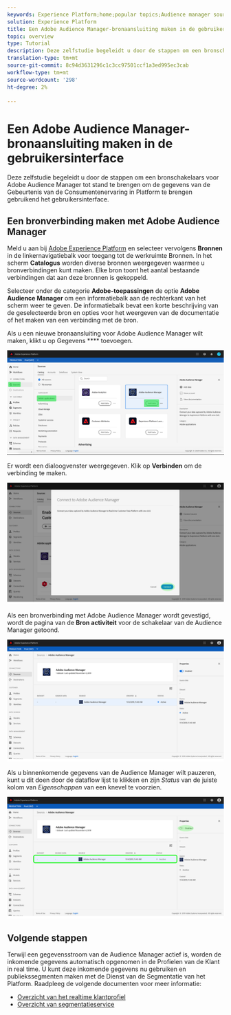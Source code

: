 ```yaml
---
keywords: Experience Platform;home;popular topics;Audience manager source connector;Audience Manager;audience manager connector
solution: Experience Platform
title: Een Adobe Audience Manager-bronaansluiting maken in de gebruikersinterface
topic: overview
type: Tutorial
description: Deze zelfstudie begeleidt u door de stappen om een bronschakelaars voor Adobe Audience Manager tot stand te brengen om de gegevens van de Gebeurtenis van de Consumentenervaring in Platform te brengen gebruikend het gebruikersinterface.
translation-type: tm+mt
source-git-commit: 8c94d3631296c1c3cc97501ccf1a3ed995ec3cab
workflow-type: tm+mt
source-wordcount: '298'
ht-degree: 2%

---
```



# Een Adobe Audience Manager-bronaansluiting maken in de gebruikersinterface

Deze zelfstudie begeleidt u door de stappen om een bronschakelaars voor Adobe Audience Manager tot stand te brengen om de gegevens van de Gebeurtenis van de Consumentenervaring in Platform te brengen gebruikend het gebruikersinterface.

## Een bronverbinding maken met Adobe Audience Manager

Meld u aan bij [Adobe Experience Platform](https://platform.adobe.com) en selecteer vervolgens **Bronnen** in de linkernavigatiebalk voor toegang tot de werkruimte Bronnen. In het scherm **Catalogus** worden diverse bronnen weergegeven waarmee u bronverbindingen kunt maken. Elke bron toont het aantal bestaande verbindingen dat aan deze bronnen is gekoppeld.

Selecteer onder de categorie **Adobe-toepassingen** de optie **Adobe Audience Manager** om een informatiebalk aan de rechterkant van het scherm weer te geven. De informatiebalk bevat een korte beschrijving van de geselecteerde bron en opties voor het weergeven van de documentatie of het maken van een verbinding met de bron.

Als u een nieuwe bronaansluiting voor Adobe Audience Manager wilt maken, klikt u op Gegevens **** toevoegen.

![](../../../../images/tutorials/create/aam/catalog.png)

Er wordt een dialoogvenster weergegeven. Klik op **Verbinden** om de verbinding te maken.

![](../../../../images/tutorials/create/aam/connect_full.png)

Als een bronverbinding met Adobe Audience Manager wordt gevestigd, wordt de pagina van de **Bron activiteit** voor de schakelaar van de Audience Manager getoond.

![](../../../../images/tutorials/create/aam/flow.png)

Als u binnenkomende gegevens van de Audience Manager wilt pauzeren, kunt u dit doen door de dataflow lijst te klikken en zijn *Status* van de juiste kolom van *Eigenschappen* van een knevel te voorzien.

![](../../../../images/tutorials/create/aam/flow_disable.png)

## Volgende stappen

Terwijl een gegevensstroom van de Audience Manager actief is, worden de inkomende gegevens automatisch opgenomen in de Profielen van de Klant in real time. U kunt deze inkomende gegevens nu gebruiken en publiekssegmenten maken met de Dienst van de Segmentatie van het Platform. Raadpleeg de volgende documenten voor meer informatie:

- [Overzicht van het realtime klantprofiel](../../../../../profile/home.md)
- [Overzicht van segmentatieservice](../../../../../segmentation/home.md)